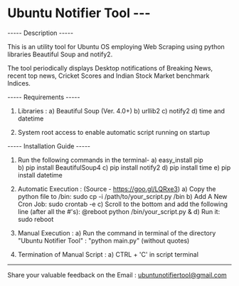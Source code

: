 # Ubuntu Notifier Tool ---

----- Description -----

This is an utility tool for Ubuntu OS employing Web Scraping using python libraries Beautiful Soup and notify2.

The tool periodically displays Desktop notifications of Breaking News, recent top news, Cricket Scores and Indian Stock Market benchmark Indices.


----- Requirements -----

1. Libraries : 
  a) Beautiful Soup (Ver. 4.0+)
  b) urllib2 
  c) notify2
  d) time and datetime 

2. System root access to enable automatic script running on startup


----- Installation Guide -----

1. Run the following commands in the terminal-
    a) easy_install pip  
    b) pip install BeautifulSoup4
    c) pip install notify2
    d) pip install time
    e) pip install datetime
    
2. Automatic Execution :  (Source - https://goo.gl/LQRxe3)
    a) Copy the python file to /bin:
          sudo cp -i /path/to/your_script.py /bin
    b) Add A New Cron Job:
          sudo crontab -e
    c) Scroll to the bottom and add the following line (after all the #'s):
          @reboot python /bin/your_script.py &
    d) Run it:
          sudo reboot

3. Manual Execution :
  a) Run the command in terminal of the directory "Ubuntu Notifier Tool" : "python main.py" (without quotes)
  
4. Termination of Manual Script : 
  a) CTRL + 'C' in script terminal

------------------------------------------------------------------------------------------------------------------------

Share your valuable feedback on the Email : ubuntunotifiertool@gmail.com
